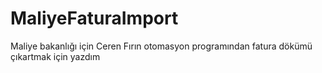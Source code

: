 MaliyeFaturaImport
==================

Maliye bakanlığı için Ceren Fırın otomasyon programından fatura dökümü çıkartmak için yazdım
